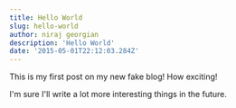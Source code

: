 ```yaml
---
title: Hello World
slug: hello-world
author: niraj georgian
description: 'Hello World'
date: '2015-05-01T22:12:03.284Z'
---
```


This is my first post on my new fake blog! How exciting!

I'm sure I'll write a lot more interesting things in the future.
